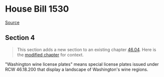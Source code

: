 # House Bill 1530

[Source](http://lawfilesext.leg.wa.gov/biennium/2021-22/Pdf/Bills/House%20Bills/1530.pdf)
## Section 4
> This section adds a new section to an existing chapter [46.04](/rcw/46_motor_vehicles/46.04_definitions.md). Here is the [modified chapter](rcw/46_motor_vehicles/46.04_definitions.md) for context.

"Washington wine license plates" means special license plates issued under RCW 46.18.200 that display a landscape of Washington's wine regions.


